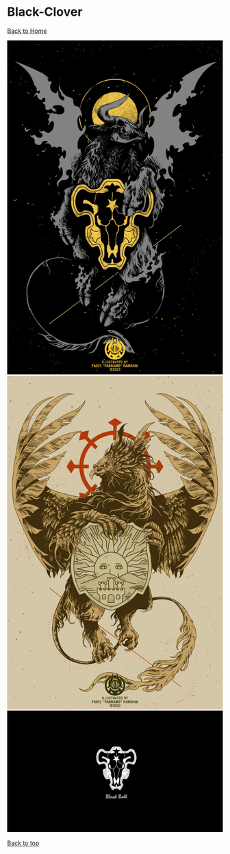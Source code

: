 # Black-Clover

[Back to Home](https://github.com/RickyFoots/Wallpapers/tree/main)

</h1>

<img src="https://github.com/RickyFoots/Wallpapers/blob/main/Collection/Anime %26 Manga/Black Clover/Cellphone_Black_Bulls.jpg">

<img src="https://github.com/RickyFoots/Wallpapers/blob/main/Collection/Anime %26 Manga/Black Clover/Cellphone_Golden_Dawn.jpg">

<img src="https://github.com/RickyFoots/Wallpapers/blob/main/Collection/Anime %26 Manga/Black Clover/Minimal_Black_Bulls.jpg">

[Back to top](#Top)